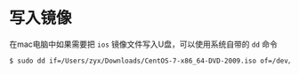 # 写入镜像

在mac电脑中如果需要把 `ios` 镜像文件写入U盘，可以使用系统自带的 `dd` 命令

```bash
$ sudo dd if=/Users/zyx/Downloads/CentOS-7-x86_64-DVD-2009.iso of=/dev/disk2 bs=1m
```

